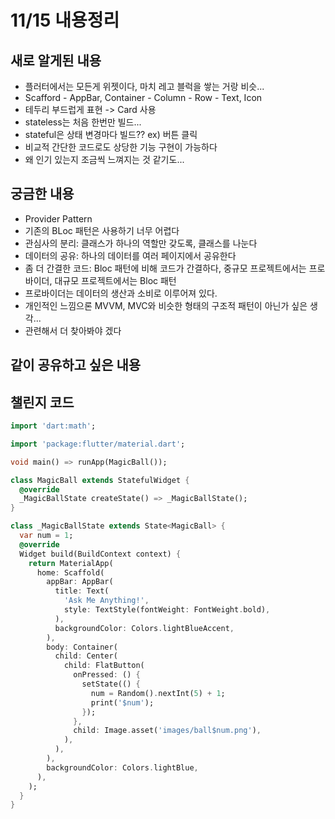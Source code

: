 # 11/15 내용정리

## 새로 알게된 내용

- 플러터에서는 모든게 위젯이다, 마치 레고 블럭을 쌓는 거랑 비슷...
- Scafford - AppBar, Container - Column - Row - Text, Icon
- 테두리 부드럽게 표현 -> Card 사용
- stateless는 처음 한번만 빌드...
- stateful은 상태 변경마다 빌드?? ex) 버튼 클릭
- 비교적 간단한 코드로도 상당한 기능 구현이 가능하다
- 왜 인기 있는지 조금씩 느껴지는 것 같기도...

## 궁금한 내용

- Provider Pattern
- 기존의 BLoc 패턴은 사용하기 너무 어렵다
- 관심사의 분리: 클래스가 하나의 역할만 갖도록, 클래스를 나눈다
- 데이터의 공유: 하나의 데이터를 여러 페이지에서 공유한다
- 좀 더 간결한 코드: Bloc 패턴에 비해 코드가 간결하다, 중규모 프로젝트에서는 프로바이더, 대규모 프로젝트에서는 Bloc 패턴
- 프로바이더는 데이터의 생산과 소비로 이루어져 있다.
- 개인적인 느낌으론 MVVM, MVC와 비슷한 형태의 구조적 패턴이 아닌가 싶은 생각...
- 관련해서 더 찾아봐야 겠다

## 같이 공유하고 싶은 내용

## 챌린지 코드

```dart
import 'dart:math';

import 'package:flutter/material.dart';

void main() => runApp(MagicBall());

class MagicBall extends StatefulWidget {
  @override
  _MagicBallState createState() => _MagicBallState();
}

class _MagicBallState extends State<MagicBall> {
  var num = 1;
  @override
  Widget build(BuildContext context) {
    return MaterialApp(
      home: Scaffold(
        appBar: AppBar(
          title: Text(
            'Ask Me Anything!',
            style: TextStyle(fontWeight: FontWeight.bold),
          ),
          backgroundColor: Colors.lightBlueAccent,
        ),
        body: Container(
          child: Center(
            child: FlatButton(
              onPressed: () {
                setState(() {
                  num = Random().nextInt(5) + 1;
                  print('$num');
                });
              },
              child: Image.asset('images/ball$num.png'),
            ),
          ),
        ),
        backgroundColor: Colors.lightBlue,
      ),
    );
  }
}

```
